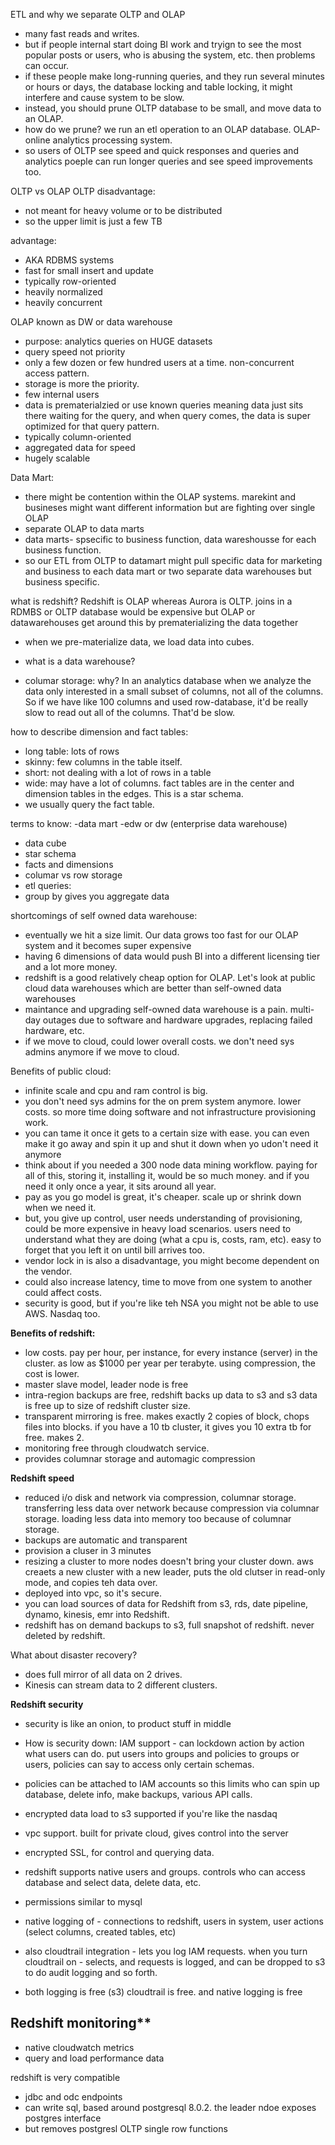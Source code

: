 ETL and why we separate OLTP and OLAP
- many fast reads and writes.
- but if people internal start doing BI work and tryign to see the most popular posts or users, who is abusing the system, etc. then problems can occur.
- if these people make long-running queries, and they run several minutes or hours or days, the database locking and table locking, it might interfere and cause system to be slow.
- instead, you should prune OLTP database to be small, and move data to an OLAP.
- how do we prune? we run an etl operation to an OLAP database. OLAP-online analytics processing system.
- so users of OLTP see speed and quick responses and queries and analytics poeple can run longer queries and see speed improvements too.

OLTP vs OLAP
OLTP
disadvantage:
- not meant for heavy volume or to be distributed
- so the upper limit is just a few TB

advantage:
- AKA RDBMS systems
- fast for small insert and update
- typically row-oriented
- heavily normalized
- heavily concurrent

OLAP
known as DW or data warehouse
- purpose: analytics queries on HUGE datasets
- query speed not priority
- only a few dozen or few hundred users at a time. non-concurrent access pattern.
- storage is more the priority.
- few internal users
- data is prematerialzied or use known queries meaning data just sits there waiting for the query, and when query comes, the data is super optimized for that query pattern.
- typically column-oriented
- aggregated data for speed
- hugely scalable

Data Mart:
- there might be contention within the OLAP systems.  marekint and busineses might want different information but are fighting over single OLAP
- separate OLAP to data marts
- data marts- spsecific to business function, data wareshousse for each business function.
- so our ETL from OLTP to datamart might pull specific data for marketing and business to each data mart or two separate data warehouses but business specific.

what is redshift?
Redshift is OLAP whereas Aurora is OLTP.
joins in a RDMBS or OLTP database would be expensive but OLAP or datawarehouses get around this by prematerializing the data together
- when we pre-materialize data, we load data into cubes.

- what is a data warehouse?
- columar storage: why? In an analytics database when we analyze the data only interested in a small subset of columns, not all of the columns. So if we have like 100 columns and used row-database, it'd be really slow to read out all of the columns. That'd be slow. 

how to describe dimension and fact tables:
- long table: lots of rows
- skinny: few columns in the table itself.
- short: not dealing with a lot of rows in a table
- wide: may have a lot of columns.
fact tables are in the center and dimension tables in the edges. This is a star schema.
- we usually query the fact table.


terms to know:
-data mart
-edw or dw (enterprise data warehouse)
- data cube
- star schema
- facts and dimensions
- columar vs row storage
- etl
queries:
- group by gives you aggregate data

shortcomings of self owned data warehouse:
- eventually we hit a size limit. Our data grows too fast for our OLAP system and it becomes super expensive
- having 6 dimensions of data would push BI into a different licensing tier and a lot more money.
- redshift is a good relatively cheap option for OLAP. Let's look at public cloud data warehouses which are better than self-owned data warehouses
- maintance and upgrading self-owned data warehouse is a pain. multi-day outages due to software and hardware upgrades, replacing failed hardware, etc.
- if we move to cloud, could lower overall costs. we don't need sys admins anymore if we move to cloud.

Benefits of public cloud:
- infinite scale and cpu and ram control is big.
- you don't need sys admins for the on prem system anymore. lower costs. so more time doing software and not infrastructure provisioning work.
- you can tame it once it gets to a certain size with ease. you can even make it go away and spin it up and shut it down when yo udon't need it anymore
- think about if you needed a 300 node data mining workflow. paying for all of this, storing it, installing it, would be so much money. and if you need it only once a year, it sits around all year.
- pay as you go model is great, it's cheaper. scale up or shrink down when we need it.
- but, you give up control, user needs understanding of provisioning, could be more expensive in heavy load scenarios. users need to understand what they are doing (what a cpu is, costs, ram, etc). easy to forget that you left it on until bill arrives too.
- vendor lock in is also a disadvantage, you might become dependent on the vendor. 
- could also increase latency, time to move from one system to another could affect costs. 
- security is good, but if you're like teh NSA you might not be able to use AWS. Nasdaq too.


**Benefits of redshift:**
- low costs. pay per hour, per instance, for every instance (server) in the cluster. as low as $1000 per year per terabyte. using compression, the cost is lower. 
- master slave model, leader node is free
- intra-region backups are free, redshift backs up data to s3 and s3 data is free up to size of redshift cluster size.
- transparent mirroring is free. makes exactly 2 copies of block, chops files into blocks. if you have a 10 tb cluster, it gives you 10 extra tb for free. makes 2.
- monitoring free through cloudwatch service.
- provides columnar storage and automagic compression

**Redshift speed**
- reduced i/o disk and network via compression, columnar storage. transferring less data over network because compression via columnar storage. loading less data into memory too because of columnar storage.
- backups are automatic and transparent
- provision a cluser in 3 minutes
- resizing a cluster to more nodes doesn't bring your cluster down. aws creaets a new cluster with a new leader, puts the old clutser in read-only mode, and copies teh data over.
- deployed into vpc, so it's secure.
- you can load sources of data for Redshift from s3, rds, date pipeline, dynamo, kinesis, emr into Redshift.
- redshift has on demand backups to s3, full snapshot of redshift. never deleted by redshift.

What about disaster recovery?
- does full mirror of all data on 2 drives.
- Kinesis can stream data to 2 different clusters.

**Redshift security**
- security is like an onion, to product stuff in middle
- How is security down: IAM support - can lockdown action by action what users can do. put users into groups and policies to groups or users, policies can say to access only certain schemas.
- policies can be attached to IAM accounts so this limits who can spin up database, delete info, make backups, various API calls.
- encrypted data load to s3 supported if you're like the nasdaq
- vpc support. built for private cloud, gives control into the server
- encrypted SSL, for control and querying data.

- redshift supports native users and groups. controls who can access database and select data, delete data, etc.
- permissions similar to mysql
- native logging of - connections to redshift, users in system, user actions (select columns, created tables, etc)
- also cloudtrail integration - lets you log IAM requests. when you turn cloudtrail on - selects, and requests is logged, and can be dropped to s3 to do audit logging and so forth. 
- both logging is free (s3) cloudtrail is free. and native logging is free

## Redshift monitoring**
- native cloudwatch metrics
- query and load performance data 

redshift is very compatible
- jdbc and odc endpoints
- can write sql, based around postgresql 8.0.2. the leader ndoe exposes postgres interface
- but removes postgresl OLTP single row functions

